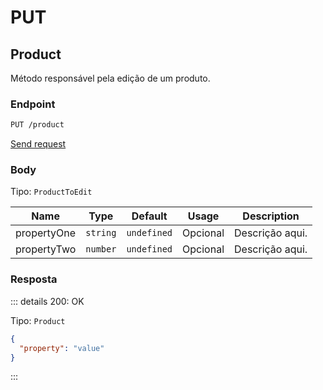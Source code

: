 # PUT

## Product

Método responsável pela edição de um produto.

### Endpoint

```sh
PUT /product
```

[Send request](https://hopp.sh/r/T7rXLI0BlpzK '/product')

### Body

Tipo: `ProductToEdit`

| Name        | Type     | Default     | Usage    | Description     |
| ----------- | -------- | ----------- | -------- | --------------- |
| propertyOne | `string` | `undefined` | Opcional | Descrição aqui. |
| propertyTwo | `number` | `undefined` | Opcional | Descrição aqui. |

### Resposta

::: details 200: OK

Tipo: `Product`

```json
{
  "property": "value"
}
```

:::
